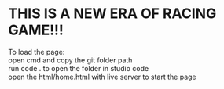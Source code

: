 # THIS IS A NEW ERA OF RACING GAME!!!

To load the page:<br>open cmd and copy the git folder path<br>run code . to open the folder in studio code<br>open the html/home.html with live server to start the page
